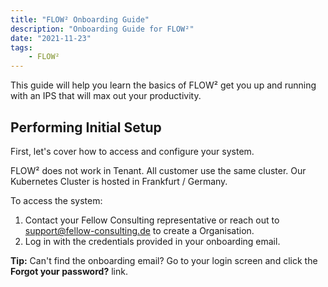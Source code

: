 ```yaml
---
title: "FLOW² Onboarding Guide"
description: "Onboarding Guide for FLOW²"
date: "2021-11-23"
tags: 
    - FLOW²
---
```


This guide will help you learn the basics of FLOW² get you up and running with an IPS that will max out your productivity.

## **Performing Initial Setup**

First, let's cover how to access and configure your system.

FLOW² does not work in Tenant. All customer use the same cluster. Our Kubernetes Cluster is hosted in Frankfurt / Germany.

To access the system:

1. Contact your Fellow Consulting representative or reach out to [support@fellow-consulting.de](mailto:support@fellow-consulting.de) to create a Organisation.
2. Log in with the credentials provided in your onboarding email.

**Tip:** Can't find the onboarding email? Go to your login screen and click the **Forgot your password?** link.
